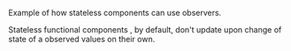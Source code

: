 Example of how stateless components can use observers.

Stateless functional components , by default, don't update upon change of state of a observed values on their own.
